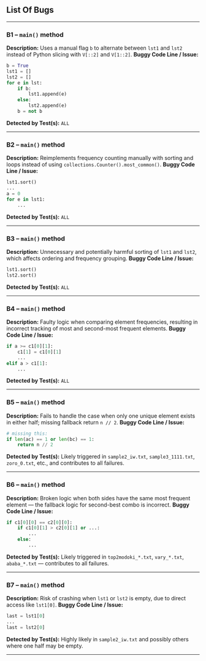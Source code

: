 ## List Of Bugs

---

### **B1 – `main()` method**

**Description:** Uses a manual flag `b` to alternate between `lst1` and `lst2` instead of Python slicing with `V[::2]` and `V[1::2]`.
**Buggy Code Line / Issue:**

```python
b = True
lst1 = []
lst2 = []
for e in lst:
    if b:
        lst1.append(e)
    else:
        lst2.append(e)
    b = not b
```

**Detected by Test(s):** `ALL`

---

### **B2 – `main()` method**

**Description:** Reimplements frequency counting manually with sorting and loops instead of using `collections.Counter().most_common()`.
**Buggy Code Line / Issue:**

```python
lst1.sort()
...
a = 0
for e in lst1:
    ...
```

**Detected by Test(s):** `ALL`

---

### **B3 – `main()` method**

**Description:** Unnecessary and potentially harmful sorting of `lst1` and `lst2`, which affects ordering and frequency grouping.
**Buggy Code Line / Issue:**

```python
lst1.sort()
lst2.sort()
```

**Detected by Test(s):** `ALL`

---

### **B4 – `main()` method**

**Description:** Faulty logic when comparing element frequencies, resulting in incorrect tracking of most and second-most frequent elements.
**Buggy Code Line / Issue:**

```python
if a >= c1[0][1]:
    c1[1] = c1[0][1]
    ...
elif a > c1[1]:
    ...
```

**Detected by Test(s):** `ALL`

---

### **B5 – `main()` method**

**Description:** Fails to handle the case when only one unique element exists in either half; missing fallback return `n // 2`.
**Buggy Code Line / Issue:**

```python
# missing this:
if len(ac) == 1 or len(bc) == 1:
    return n // 2
```

**Detected by Test(s):** Likely triggered in `sample2_iw.txt`, `sample3_1111.txt`, `zoro_0.txt`, etc., and contributes to all failures.

---

### **B6 – `main()` method**

**Description:** Broken logic when both sides have the same most frequent element — the fallback logic for second-best combo is incorrect.
**Buggy Code Line / Issue:**

```python
if c1[0][0] == c2[0][0]:
    if c1[0][1] > c2[0][1] or ...:
        ...
    else:
        ...
```

**Detected by Test(s):** Likely triggered in `top2modoki_*.txt`, `vary_*.txt`, `ababa_*.txt` — contributes to all failures.

---

### **B7 – `main()` method**

**Description:** Risk of crashing when `lst1` or `lst2` is empty, due to direct access like `lst1[0]`.
**Buggy Code Line / Issue:**

```python
last = lst1[0]
...
last = lst2[0]
```

**Detected by Test(s):** Highly likely in `sample2_iw.txt` and possibly others where one half may be empty.

---